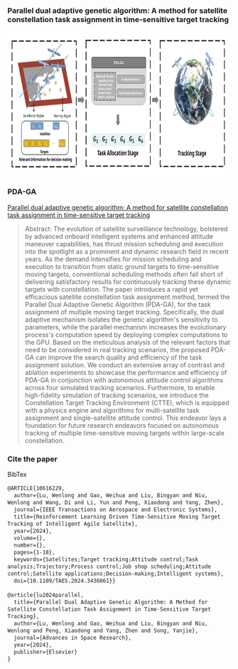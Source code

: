 ### Parallel dual adaptive genetic algorithm: A method for satellite constellation task assignment in time-sensitive target tracking
<p align="center">
<img src="architecture.svg" width="900px" height="325px" />
</p>

### PDA-GA
[Parallel dual adaptive genetic algorithm: A method for satellite constellation task assignment in time-sensitive target tracking
](https://doi.org/10.1016/j.asr.2024.07.044)

> Abstract: The evolution of satellite surveillance technology, bolstered by advanced onboard intelligent systems and enhanced attitude maneuver capabilities, has thrust mission scheduling and execution into the spotlight as a prominent and dynamic research field in recent years. 
As the demand intensifies for mission scheduling and execution to transition from static ground targets to time-sensitive moving targets, conventional scheduling methods often fall short of delivering satisfactory results for continuously tracking these dynamic targets with constellation.
The paper introduces a rapid yet efficacious satellite constellation task assignment method, termed the Parallel Dual Adaptive Genetic Algorithm (PDA-GA), for the task assignment of multiple moving target tracking. 
Specifically, the dual adaptive mechanism isolates the genetic algorithm's sensitivity to parameters, while the parallel mechanism increases the evolutionary process's computation speed by deploying complex computations to the GPU.
Based on the meticulous analysis of the relevant factors that need to be considered in real tracking scenarios, the proposed PDA-GA can improve the search quality and efficiency of the task assignment solution. 
We conduct an extensive array of contrast and ablation experiments to showcase the performance and efficiency of PDA-GA in conjunction with autonomous attitude control algorithms across four simulated tracking scenarios. 
Furthermore, to enable high-fidelity simulation of tracking scenarios, we introduce the Constellation Target Tracking Environment (CTTE), which is equipped with a physics engine and algorithms for multi-satellite task assignment and single-satellite attitude control.
This endeavor lays a foundation for future research endeavors focused on autonomous tracking of multiple time-sensitive moving targets within large-scale constellation.

### Cite the paper
BibTex
```
@ARTICLE{10616229,
  author={Lu, Wenlong and Gao, Weihua and Liu, Bingyan and Niu, Wenlong and Wang, Di and Li, Yun and Peng, Xiaodong and Yang, Zhen},
  journal={IEEE Transactions on Aerospace and Electronic Systems}, 
  title={Reinforcement Learning Driven Time-Sensitive Moving Target Tracking of Intelligent Agile Satellite}, 
  year={2024},
  volume={},
  number={},
  pages={1-18},
  keywords={Satellites;Target tracking;Attitude control;Task analysis;Trajectory;Process control;Job shop scheduling;Attitude control;Satellite applications;Decision-making;Intelligent systems},
  doi={10.1109/TAES.2024.3436061}}

@article{lu2024parallel,
  title={Parallel Dual Adaptive Genetic Algorithm: A Method for Satellite Constellation Task Assignment in Time-Sensitive Target Tracking},
  author={Lu, Wenlong and Gao, Weihua and Liu, Bingyan and Niu, Wenlong and Peng, Xiaodong and Yang, Zhen and Song, Yanjie},
  journal={Advances in Space Research},
  year={2024},
  publisher={Elsevier}
}
```


